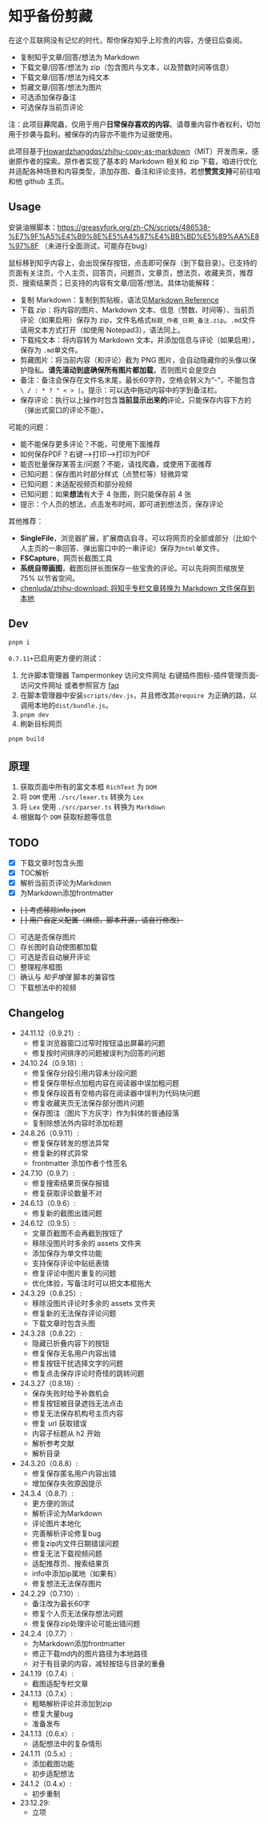 # 知乎备份剪藏

在这个互联网没有记忆的时代，帮你保存知乎上珍贵的内容，方便日后查阅。

* 复制知乎文章/回答/想法为 Markdown
* 下载文章/回答/想法为 zip（包含图片与文本，以及赞数时间等信息）
* 下载文章/回答/想法为纯文本
* 剪藏文章/回答/想法为图片
* 可选添加保存备注
* 可选保存当前页评论

注：此项目**非**爬蟲，仅用于用户**日常保存喜欢的内容**。请尊重内容作者权利，切勿用于抄袭与盈利。被保存的内容亦不能作为证据使用。

此项目基于[Howardzhangdqs/zhihu-copy-as-markdown](https://github.com/Howardzhangdqs/zhihu-copy-as-markdown)（MIT）开发而来，感谢原作者的探索。原作者实现了基本的 Markdown 相关和 zip 下载，咱进行优化并适配各种场景和内容类型，添加存图、备注和评论支持。若想**赞赏支持**可前往咱和他 github 主页。

## Usage

安装油猴脚本：https://greasyfork.org/zh-CN/scripts/486538-%E7%9F%A5%E4%B9%8E%E5%A4%87%E4%BB%BD%E5%89%AA%E8%97%8F （未进行全面测试，可能存在bug）

鼠标移到知乎内容上，会出现保存按钮，点击即可保存（到下载目录）。已支持的页面有关注页，个人主页，回答页，问题页，文章页，想法页，收藏夹页，推荐页、搜索结果页；已支持的内容有文章/回答/想法。具体功能解释：

* 复制 Markdown：复制到剪贴板，语法见[Markdown Reference](https://commonmark.org/help/)
* 下载 zip：将内容的图片、Markdown 文本、信息（赞数、时间等）、当前页评论（如果启用）保存为 zip，文件名格式`标题_作者_日期_备注.zip`。`.md`文件请用文本方式打开（如使用 Notepad3），语法同上。
* 下载纯文本：将内容转为 Markdown 文本，并添加信息与评论（如果启用），保存为 `.md`单文件。
* 剪藏图片：将当前内容（和评论）截为 PNG 图片，会自动隐藏你的头像以保护隐私。**请先滚动到底确保所有图片都加载**，否则图片会是空白
* 备注：备注会保存在文件名末尾，最长60字符，空格会转义为“-”，不能包含` \ / : * ? " < > |`。提示：可以选中拖动内容中的字到备注栏。
* 保存评论：执行以上操作时包含**当前显示出来的**评论，只能保存内容下方的（弹出式窗口的评论不能）。

可能的问题：

* 能不能保存更多评论？不能，可使用下面推荐
* 如何保存PDF？右键-->打印-->打印为PDF
* 能否批量保存某答主/问题？不能，请找爬蟲，或使用下面推荐
* 已知问题：保存图片时部分样式（点赞栏等）轻微异常
* 已知问题：未适配视频页和部分视频
* 已知问题：如果**想法**有大于 4 张图，则只能保存前 4 张
* 提示：个人页的想法，点击发布时间，即可进到想法页，保存评论

其他推荐：

- **SingleFile**，浏览器扩展，扩展商店自寻，可以将网页的全部或部分（比如个人主页的一串回答、弹出窗口中的一串评论）保存为`html`单文件。
- **FSCapture**，网页长截图工具
- **系统自带画图**，截图后拼长图保存一些宝贵的评论。可以先将网页缩放至 75% 以节省空间。
- [chenluda/zhihu-download: 将知乎专栏文章转换为 Markdown 文件保存到本地](https://github.com/chenluda/zhihu-download)

## Dev

```bash
pnpm i
```

`0.7.11+`已启用更方便的测试：

1. 允许脚本管理器 Tampermonkey 访问文件网址 右键插件图标-插件管理页面-访问文件网址 或者参照官方 [faq](https://tampermonkey.net/faq.php?ext=dhdg#Q204)
2. 在脚本管理器中安装`scripts/dev.js`，并且修改其`@require `为正确的路，以调用本地的`dist/bundle.js`。
3. `pnpm dev`
4. 刷新目标网页

```bash
pnpm build
```

## 原理

1. 获取页面中所有的富文本框 `RichText` 为 `DOM`
2. 将 `DOM` 使用 `./src/lexer.ts` 转换为 `Lex`
3. 将 `Lex` 使用 `./src/parser.ts` 转换为 `Markdown`
4. 根据每个 `DOM` 获取标题等信息

## TODO

- [X] 下载文章时包含头图
- [X] TOC解析
- [X] 解析当前页评论为Markdown
- [X] 为Markdown添加frontmatter
- ~~[ ] 考虑移除info.json~~
- ~~[ ] 用户自定义配置（麻烦，脚本开源，请自行修改）~~
- [ ] 可选是否保存图片
- [ ] 存长图时自动使图都加载
- [ ] 可选是否自动展开评论
- [ ] 整理程序框图
- [ ] 确认与 *知乎增强* 脚本的兼容性
- [ ] 下载想法中的视频

## Changelog

* 24.11.12（0.9.21）:
    - 修复浏览器窗口过窄时按钮溢出屏幕的问题
    - 修复按时间排序的问题被误判为回答的问题
* 24.10.24（0.9.18）:
    - 修复保存分段引用内容未分段问题
    - 修复保存带标点加粗内容在阅读器中误加粗问题
    - 修复保存段首有空格内容在阅读器中误判为代码块问题
    - 修复收藏夹页无法保存部分图片问题
    - 保存图注（图片下方灰字）作为斜体的普通段落
    - 复制除想法外内容时添加标题
* 24.8.26（0.9.11）:
    - 修复保存转发的想法异常
    - 修复新的样式异常
    - frontmatter 添加作者个性签名
* 24.7.10（0.9.7）:
    - 修复搜索结果页保存报错
    - 修复获取评论数量不对
* 24.6.13（0.9.6）:
    - 修复新的截图出错问题
* 24.6.12（0.9.5）:
    - 文章页截图不会再截到按钮了
    - 移除没图片时多余的 assets 文件夹
    - 添加保存为单文件功能
    - 支持保存评论中贴纸表情
    - 修复评论中图片重复的问题
    - 优化体验，写备注时可以把文本框拖大
* 24.3.29（0.8.25）:
    - 移除没图片评论时多余的 assets 文件夹
    - 修复新的无法保存评论问题
    - 下载文章时包含头图
* 24.3.28（0.8.22）:
    - 隐藏已折叠内容下的按钮
    - 修复保存无名用户内容出错
    - 修复按钮干扰选择文字的问题
    - 修复点击保存评论时奇怪的跳转问题
* 24.3.27（0.8.18）:
    - 保存失败时给予补救机会
    - 修复按钮被目录遮挡无法点击
    - 修复无法保存机构号主页内容
    - 修复 url 获取错误
    - 内容子标题从 h2 开始
    - 解析参考文献
    - 解析目录
* 24.3.20（0.8.8）:
    - 修复保存匿名用户内容出错
    - 增加保存失败原因提示
* 24.3.4（0.8.7）:
    - 更方便的测试
    - 解析评论为Markdown
    - 评论图片本地化
    - 完善解析评论修复bug
    - 修复zip内文件日期错误问题
    - 修复无法下载视频问题
    - 适配推荐页、搜索结果页
    - info中添加ip属地（如果有）
    - 修复想法无法保存图片
* 24.2.29（0.7.10）:
    - 备注改为最长60字
    - 修复个人页无法保存想法问题
    - 修复保存zip处理评论可能出错问题
* 24.2.4（0.7.7）:
    - 为Markdown添加frontmatter
    - 修正下载md内的图片路径为本地路径
    - 对于有目录的内容，减轻按钮与目录的重叠
* 24.1.19（0.7.4）:
    - 截图适配专栏文章
* 24.1.13（0.7.x）:
    - 粗略解析评论并添加到zip
    - 修复大量bug
    - 准备发布
* 24.1.13（0.6.x）:
    - 适配想法中的复杂情形
* 24.1.11（0.5.x）:
    - 添加截图功能
    - 初步适配想法
* 24.1.2（0.4.x）:
    - 初步重制
* 23.12.29:
    - 立项
